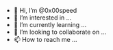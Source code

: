- 👋 Hi, I’m @0x00speed
- 👀 I’m interested in ...
- 🌱 I’m currently learning ...
- 💞️ I’m looking to collaborate on ...
- 📫 How to reach me ...

<!---
0x00speed/0x00speed is a ✨ special ✨ repository because its `README.md` (this file) appears on your GitHub profile.
You can click the Preview link to take a look at your changes.
--->
